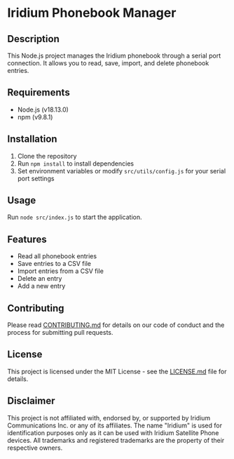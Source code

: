 # Iridium Phonebook Manager

## Description
This Node.js project manages the Iridium phonebook through a serial port connection. It allows you to read, save, import, and delete phonebook entries.

## Requirements
- Node.js (v18.13.0)
- npm (v9.8.1)

## Installation
1. Clone the repository
2. Run `npm install` to install dependencies
3. Set environment variables or modify `src/utils/config.js` for your serial port settings

## Usage
Run `node src/index.js` to start the application.

## Features
- Read all phonebook entries
- Save entries to a CSV file
- Import entries from a CSV file
- Delete an entry
- Add a new entry

## Contributing
Please read [CONTRIBUTING.md](CONTRIBUTING.md) for details on our code of conduct and the process for submitting pull requests.

## License
This project is licensed under the MIT License - see the [LICENSE.md](LICENSE.md) file for details.

## Disclaimer

This project is not affiliated with, endorsed by, or supported by Iridium Communications Inc. or any of its affiliates. The name "Iridium" is used for identification purposes only as it can be used with Iridium Satellite Phone devices. All trademarks and registered trademarks are the property of their respective owners.
